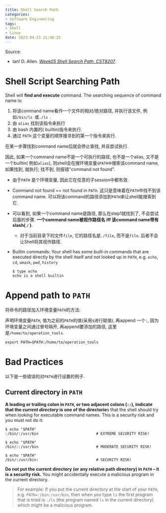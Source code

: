 ```yaml
---
title: Shell Search Path
categories:
- Software Engineering
tags:
- Shell
- Linux
date: 2023-04-23 21:48:25
---
```


Source:

* Ian! D. Allen. *[Week05 Shell Search Path. CST8207](https://teaching.idallen.com/cst8207/19w/notes/400_search_path.html)*.

<!--more-->


# Shell Script Searching Path

Shell will **find and execute** command. The searching sequence of command name is:

1. 将该command name看作一个文件的相对/绝对路径, 并执行该文件, 例如`/bin/ls `或`./ls `.
2. 由 `alias` 找到该指令来执行
3. 由 bash 内置的( builtin)指令来执行.
4. 通过 `PATH` 这个变量的顺序搜寻到的第一个指令来执行.

在某一步骤找到command name后就会停止查找, 并且尝试执行.

因此, 如果一个command name不是一个可执行的路径, 也不是一个alias, 又不是一个builtin( 例如`alias`), 则shell会在搜环境变量`$PATH中`搜索该command name, 如果找到, 就执行; 找不到, 则报错"command not found".



* 由于`PATH` 是个环境变量, 因此它在任意的子session中都有效.
* Command not found == not found in `PATH`. 这只是意味着在`PATH`中找不到该command name. 可以将该command的路径添加到`PATH`来让shell能搜索到它.
* 可以看到, 如果一个command name是路径, 那么在step1就找到了, 不会尝试后面的步骤. **一个command name被视作路径名 iff 该command name带有slash( `/` )**. 
  * 对于当前目录下的文件`file`, 它的路径名是`./file`, 而不是`file`. 后者不会让Shell将其视作路径.
  
* Builtin commands: Your shell has some *built-in* commands that are executed directly by the shell itself and not looked up in `PATH`, e.g. `echo`, `cd`, `umask`, `pwd`, `history`
  
  ```text
  $ type echo
  echo is a shell builtin
  ```
  

# Append path to `PATH`

将命令的路径加入环境变量`PATH`的方法:

声明环境变量`PATH`, 值为之前的`PATH`的值(采用`$`进行赋值),  再append 一个`:`, 因为环境变量之间通过冒号隔开, 再append要添加的路径, 这里是`/home/to/operation_tools`. 

```shell
export PATH=$PATH:/home/to/operation_tools
```

# Bad Practices

以下是一些错误的对`PATH`进行设置的例子.

## Current directory in `PATH`

**A leading or trailing colon in `PATH`, or two adjacent colons (`::`), indicate that the *current directory* is one of the directorie**s that the shell should try when looking for executable command names. This is a security risk and you must not do it:

```
$ echo "$PATH"
:/bin/:/usr/bin                          # EXTREME SECURITY RISK!

$ echo "$PATH"
/bin/::/usr/bin                          # MODERATE SECURITY RISK!

$ echo "$PATH"
/bin/:/usr/bin:                          # SECURITY RISK!
```

**Do not put the current directory (or any relative path directory) in `PATH` – it is a security risk.** You might accidentally execute a malicious program in the current directory.

> For example: If you put the current directory at the start of your `PATH`, e.g. `PATH=:/bin:/usr/bin`, then when you type `ls` the first program that is tried is `./ls` (the program named `ls` in the current directory) which might be a malicious program.